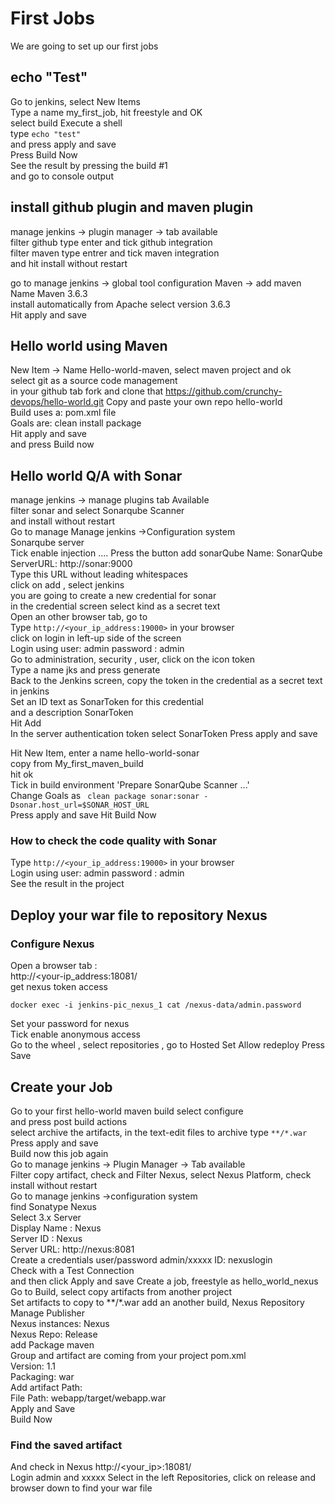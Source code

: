 # First Jobs
We are going to set up our first jobs    

## echo "Test" 
Go to jenkins, select New Items  
Type a name my_first_job, hit freestyle and OK      
select build Execute a shell   
type ```echo "test"```  
and press  apply and save   
Press Build Now  
See the result by pressing the build #1  
and go to console output  

## install github plugin and maven plugin   
manage jenkins -> plugin manager -> tab available     
filter github type enter and tick github integration  
filter maven type entrer and tick maven integration     
and hit install without restart  

go to manage jenkins -> global tool configuration 
Maven -> add maven    
Name Maven 3.6.3  
install automatically from Apache select version 3.6.3  
Hit apply and save

## Hello world using Maven 
New Item -> Name Hello-world-maven, select  maven project and ok   
select git as a source code management   
in your github tab fork and clone that https://github.com/crunchy-devops/hello-world.git
Copy and paste your own repo hello-world    
Build uses a: pom.xml file     
Goals are: clean install package   
Hit apply and save   
and press Build now 

## Hello world Q/A with Sonar 
manage jenkins -> manage plugins  tab Available     
filter sonar and select Sonarqube Scanner  
and install without restart  
Go to manage Manage jenkins ->Configuration system   
Sonarqube server   
Tick enable injection  ....
Press the button add sonarQube
Name: SonarQube  
ServerURL: http://sonar:9000    
Type this URL without leading whitespaces  
click on  add , select jenkins   
you are going to create a new credential for sonar     
in the credential screen select kind as a secret text   
Open an other browser tab, go to  
Type ```http://<your_ip_address:19000>``` in your browser    
click on login in left-up side of the screen    
Login using user: admin  password : admin  
Go to administration, security , user, click on the icon token  
Type a name jks and press generate     
Back to the Jenkins screen, copy the token in the credential as a secret text in jenkins     
Set an ID text as SonarToken for this credential    
and a description SonarToken     
Hit Add  
In the server authentication token select SonarToken 
Press apply and save 

Hit New Item,  enter a name hello-world-sonar  
copy from  My_first_maven_build  
hit ok  
Tick in build environment 'Prepare SonarQube Scanner ...'    
Change Goals as ``` clean package sonar:sonar -Dsonar.host_url=$SONAR_HOST_URL```    
Press apply and save
Hit Build Now  

### How to check the code quality with Sonar
Type ```http://<your_ip_address:19000>``` in your browser  
Login using user: admin  password : admin  
See the result in the project  
 
## Deploy your war file to repository Nexus
### Configure Nexus
Open a browser tab :  
http://<your-ip_address:18081/  
get nexus token access     
```shell script
docker exec -i jenkins-pic_nexus_1 cat /nexus-data/admin.password
```  
Set your password for nexus  
Tick enable anonymous access  
Go to the wheel , select repositories , go to Hosted 
Set Allow redeploy
Press Save 

## Create your Job
Go to your first hello-world maven build select configure   
and press post build actions  
select archive the artifacts, in the text-edit files to archive type ```**/*.war```
Press apply and save      
Build now this job again    
Go to manage jenkins -> Plugin Manager -> Tab available  
Filter copy artifact, check and 
Filter Nexus, select Nexus Platform,  check  
install without restart  
Go to manage jenkins ->configuration system     
find Sonatype Nexus  
Select 3.x Server   
Display Name :  Nexus  
Server ID :  Nexus  
Server URL: http://nexus:8081  
Create a credentials user/password  admin/xxxxx ID: nexuslogin   
Check with a Test Connection  
and then click Apply and save
Create a job, freestyle as hello_world_nexus    
Go to Build, select copy artifacts from another project  
Set artifacts to copy to **/*.war
add an another build, Nexus Repository Manage Publisher  
Nexus instances:  Nexus  
Nexus Repo: Release   
add Package maven   
Group and artifact are coming from your project pom.xml  
Version: 1.1  
Packaging: war  
Add artifact Path:  
File Path:  webapp/target/webapp.war  
Apply and Save  
Build Now  

### Find the saved artifact
And check in Nexus http://<your_ip>:18081/  
Login admin and xxxxx 
Select in the left  Repositories, click on release and browser down to find your war file






